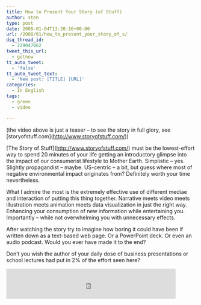 ```yaml
---
title: How to Present Your Story (of Stuff)
author: sten
type: post
date: 2008-01-04T13:38:16+00:00
url: /2008/01/how_to_present_your_story_of_s/
dsq_thread_id:
  - 229047062
tweet_this_url:
  - getnew
tt_auto_tweet:
  - 'false'
tt_auto_tweet_text:
  - 'New post: [TITLE] [URL]'
categories:
  - In English
tags:
  - green
  - video

---
```


  
(the video above is just a teaser &#8211; to see the story in full glory, see \[storyofstuff.com\](http://www.storyofstuff.com/))
  
\[The Story of Stuff\](http://www.storyofstuff.com/) must be the lowest-effort way to spend 20 minutes of your life getting an introductory glimpse into the impact of our consumerist lifestyle to Mother Earth. Simplistic &#8211; yes. Slightly propagandist &#8211; maybe. US-centric &#8211; a bit, but guess where most of negative environmental impact originates from? Definitely worth your time nevertheless.
  
What I admire the most is the extremely effective use of different mediae and interaction of putting this thing together. Narrative meets video meets illustration meets animation meets data visualization in just the right way. Enhancing your consumption of new information while entertaining you. Importantly &#8211; while not overwhelming you with unnecessary effects.
  
After watching the story try to imagine how boring it could have been if written down as a text-based web page. Or a PowerPoint deck. Or even an audio podcast. Would you ever have made it to the end?
  
Don&#8217;t you wish the author of your daily dose of business presentations or school lectures had put in 2% of the effort seen here?

<iframe src="http://www.facebook.com/plugins/like.php?href=http%3A%2F%2Fsten.tamkivi.com%2F2008%2F01%2Fhow_to_present_your_story_of_s%2F&layout=standard&show_faces=true&width=450&action=like&colorscheme=light&height=80" scrolling="no" frameborder="0" style="border:none; overflow:hidden; width:450px; height:80px;" allowTransparency="true"></iframe>